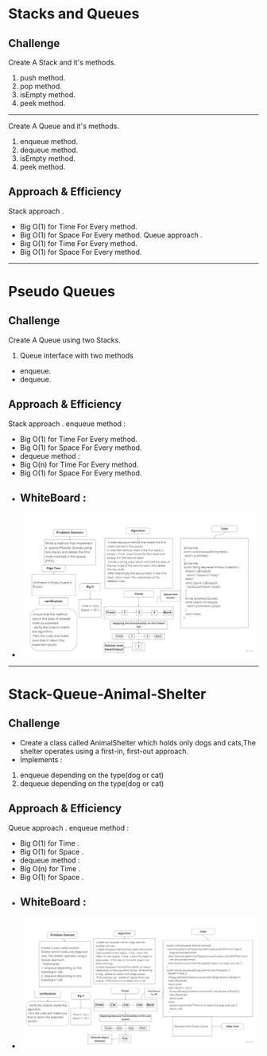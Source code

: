 # Stacks and Queues

## Challenge
Create A Stack and it's methods.
1. push method.
2. pop method.
3. isEmpty method.
4. peek method.
----------------------------------
Create A Queue and it's methods.
1. enqueue method.
2. dequeue method.
3. isEmpty method.
4. peek method.
## Approach & Efficiency
Stack approach .
- Big O(1) for Time For Every method.
- Big O(1) for Space For Every method.
Queue approach .
- Big O(1) for Time For Every method.
- Big O(1) for Space For Every method.
-------------------------------------------------
# Pseudo Queues
## Challenge
Create A Queue using two Stacks.
1. Queue interface with two methods
- enqueue.
- dequeue.
## Approach & Efficiency
Stack approach .
enqueue method :
- Big O(1) for Time For Every method.
- Big O(1) for Space For Every method.
- dequeue method :
- Big O(n) for Time For Every method.
- Big O(1) for Space For Every method.
- ## WhiteBoard :
- ![stack-queue-pseudo](stack-queue-pseudo.jpg)
- -------------------------------------------------
# Stack-Queue-Animal-Shelter
## Challenge
- Create a class called AnimalShelter which holds only dogs and cats,The shelter operates using a first-in, first-out approach.
- Implements :
1. enqueue depending on the type(dog or cat)
2. dequeue depending on the type(dog or cat)
## Approach & Efficiency
Queue approach .
enqueue method :
- Big O(1) for Time .
- Big O(1) for Space .
- dequeue method :
- Big O(n) for Time .
- Big O(1) for Space .
- ## WhiteBoard :
- ![stack-queue-animal-shelter](stack-queue-animal-shelter.jpg)
